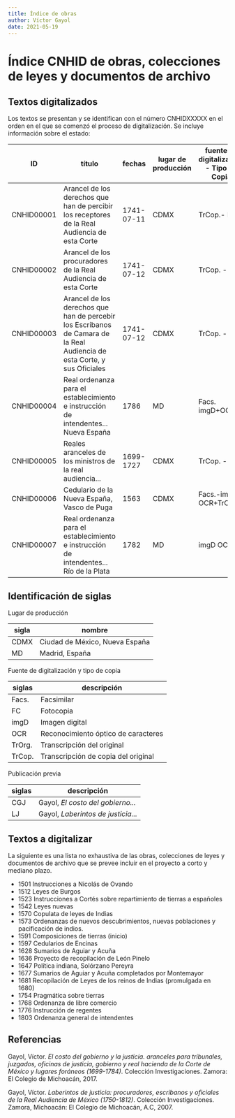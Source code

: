 ```yaml
---
title: Índice de obras
author: Víctor Gayol
date: 2021-05-19
---
```


# Índice CNHID de obras, colecciones de leyes y documentos de archivo

## Textos digitalizados

Los textos se presentan y se identifican con el número CNHIDXXXXX en el orden
en el que se comenzó el proceso de digitalización. Se incluye información
sobre el estado:

| ID  | título | fechas | lugar de producción | fuente de digitalización - Tipo de Copia | fecha de dig | publicado | marcado tei |
|-----|--------|--------|---------------------|------------------------------------------|--------------|-----------|-------------|
| CNHID00001 | Arancel de los derechos que han de percibir los receptores de la Real Audiencia de esta Corte | 1741-07-11 | CDMX | TrCop.- FC | 2002 | LJ | NO |
| CNHID00002 | Arancel de los procuradores de la Real Audiencia de esta Corte | 1741-07-12 | CDMX | TrCop. - FC | 2002 | LJ | NO |
| CNHID00003 | Arancel de los derechos que han de percebir los Escribanos de Camara de la Real Audiencia de esta Corte, y sus Oficiales| 1741-07-12 | CDMX | TrCop. - FC | 2002 | LJ | no |
| CNHID00004 | Real ordenanza para el establecimiento e instrucción de intendentes... Nueva España | 1786 | MD | Facs. imgD+OCR | 2017-02-17 | no | en proceso |
| CNHID00005 | Reales aranceles de los ministros de la real audiencia... | 1699-1727 | CDMX | TrCop. - FC | 2014 | CGJ | en proceso |
| CNHID00006 | Cedulario de la Nueva España, Vasco de Puga | 1563 | CDMX | Facs.-imgD OCR+TrCop. | 2017-03-31 | no | en proceso |
| CNHID00007 | Real ordenanza para el establecimiento e instrucción de intendentes... Río de la Plata | 1782 | MD | imgD OCR | 2018-10-20 | no | en proceso |

## Identificación de siglas

Lugar de producción

| sigla | nombre |
|-------|--------|
| CDMX | Ciudad de México, Nueva España |
| MD | Madrid, España |

Fuente de digitalización y tipo de copia

| siglas | descripción |
|--------|-------------|
| Facs. | Facsimilar |
| FC | Fotocopia |
| imgD | Imagen digital |
| OCR | Reconocimiento óptico de caracteres |
| TrOrg. | Transcripción del original |
| TrCop. | Transcripción de copia del original |

Publicación previa

| siglas | descripción |
|--------|-------------|
| CGJ | Gayol, *El costo del gobierno...* |
| LJ | Gayol, *Laberintos de justicia...* |



## Textos a digitalizar

La siguiente es una lista no exhaustiva de las obras,
colecciones de leyes y documentos de archivo que se prevee incluir en el
proyecto a corto y mediano plazo.

* 1501 Instrucciones a Nicolás de Ovando
* 1512 Leyes de Burgos
* 1523 Instrucciones a Cortés sobre repartimiento de tierras a españoles
* 1542 Leyes nuevas
* 1570 Copulata de leyes de Indias
* 1573 Ordenanzas de nuevos descubrimientos, nuevas poblaciones y pacificación de indios.
* 1591 Composiciones de tierras (inicio)
* 1597 Cedularios de Encinas
* 1628 Sumarios de Aguiar y Acuña
* 1636 Proyecto de recopilación de León Pinelo
* 1647 Política indiana, Solórzano Pereyra
* 1677 Sumarios de Aguiar y Acuña completados por Montemayor
* 1681 Recopilación de Leyes de los reinos de Indias (promulgada en 1680)
* 1754 Pragmática sobre tierras
* 1768 Ordenanza de libre comercio
* 1776 Instrucción de regentes
* 1803 Ordenanza general de intendentes

## Referencias

Gayol, Víctor. *El costo del gobierno y la justicia. aranceles para tribunales, juzgados, oficinas de justicia, gobierno y real hacienda de la Corte de México y lugares foráneos (1699-1784)*. Colección Investigaciones. Zamora: El Colegio de Michoacán, 2017.  

Gayol, Víctor. *Laberintos de justicia: procuradores, escribanos y oficiales de la Real Audiencia de México (1750-1812)*. Colección Investigaciones. Zamora, Michoacán: El Colegio de Michoacán, A.C, 2007.
